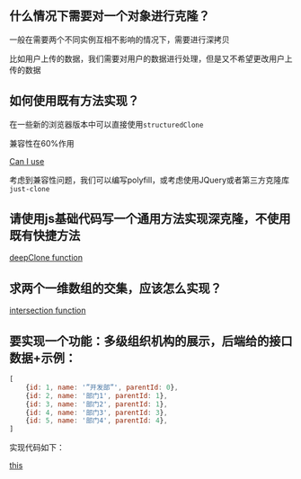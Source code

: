 ## 什么情况下需要对一个对象进行克隆？

一般在需要两个不同实例互相不影响的情况下，需要进行深拷贝

比如用户上传的数据，我们需要对用户的数据进行处理，但是又不希望更改用户上传的数据

## 如何使用既有方法实现？

在一些新的浏览器版本中可以直接使用`structuredClone`

兼容性在60%作用

[Can I use](https://caniuse.com/?search=structuredClone)

考虑到兼容性问题，我们可以编写polyfill，或考虑使用JQuery或者第三方克隆库`just-clone`

## 请使用js基础代码写一个通用方法实现深克隆，不使用既有快捷方法

[deepClone function](./dp.js)


## 求两个一维数组的交集，应该怎么实现？

[intersection function](./intersection.ts)

## 要实现一个功能：多级组织机构的展示，后端给的接口数据+示例：

```js
[
    {id: 1, name: '”开发部”', parentId: 0},
    {id: 2, name: '部门1', parentId: 1},
    {id: 3, name: '部门2', parentId: 1},
    {id: 4, name: '部门3', parentId: 3},
    {id: 5, name: '部门4', parentId: 4},
]

```
实现代码如下：

[this](./forest.ts)